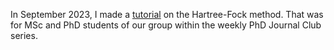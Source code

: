 In September 2023, I made a [tutorial](https://github.com/almaz-khabibrakhmanov/HF_tutorial) on the Hartree-Fock method. That was for MSc and PhD students of our group within the weekly PhD Journal Club series.
